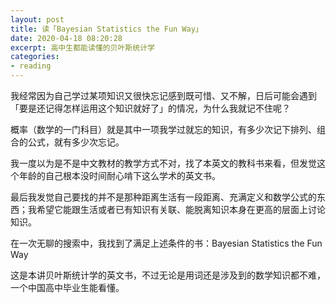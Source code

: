 ```yaml
---
layout: post
title: 读「Bayesian Statistics the Fun Way」
date: 2020-04-18 08:20:28
excerpt: 高中生都能读懂的贝叶斯统计学
categories: 
- reading
---
```


我经常因为自己学过某项知识又很快忘记感到既可惜、又不解，日后可能会遇到「要是还记得怎样运用这个知识就好了」的情况，为什么我就记不住呢？

概率（数学的一门科目）就是其中一项我学过就忘的知识，有多少次记下排列、组合的公式，就有多少次忘记。

我一度以为是不是中文教材的教学方式不对，找了本英文的教科书来看，但发觉这个年龄的自己根本没时间耐心啃下这么学术的英文书。

最后我发觉自己要找的并不是那种距离生活有一段距离、充满定义和数学公式的东西；我希望它能跟生活或者已有知识有关联、能脱离知识本身在更高的层面上讨论知识。

在一次无聊的搜索中，我找到了满足上述条件的书：Bayesian Statistics the Fun Way 

这是本讲贝叶斯统计学的英文书，不过无论是用词还是涉及到的数学知识都不难，一个中国高中毕业生能看懂。

